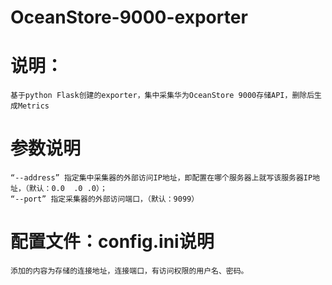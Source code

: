 # OceanStore-9000-exporter
# 说明：
    基于python Flask创建的exporter，集中采集华为OceanStore 9000存储API，删除后生成Metrics
# 参数说明
    “--address” 指定集中采集器的外部访问IP地址，即配置在哪个服务器上就写该服务器IP地址，（默认：0.0  .0 .0）；
    “--port” 指定采集器的外部访问端口，（默认：9099）
# 配置文件：config.ini说明
    添加的内容为存储的连接地址，连接端口，有访问权限的用户名、密码。
